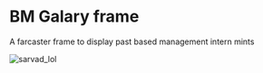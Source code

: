 # BM Galary frame
A farcaster frame to display past based management intern mints

![sarvad_lol](https://i.postimg.cc/Hnv39tmR/based-management.png)
